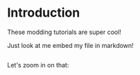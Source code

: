 # Introduction

These modding tutorials are super cool!

Just look at me embed my file in markdown!

```src/main/java/Test.java@testClass
```

Let's zoom in on that:

```src/main/java/Test.java@inside
```

